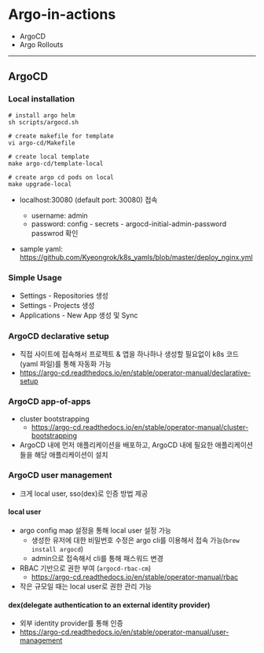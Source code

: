 # Argo-in-actions
- ArgoCD
- Argo Rollouts

---

## ArgoCD
### Local installation
```shell
# install argo helm
sh scripts/argocd.sh

# create makefile for template
vi argo-cd/Makefile

# create local template
make argo-cd/template-local

# create argo cd pods on local
make upgrade-local
```
- localhost:30080 (default port: 30080) 접속
  - username: admin
  - password: config - secrets - argocd-initial-admin-password passwrod 확인

- sample yaml: https://github.com/Kyeongrok/k8s_yamls/blob/master/deploy_nginx.yml

### Simple Usage
- Settings - Repositories 생성
- Settings - Projects 생성
- Applications - New App 생성 및 Sync

### ArgoCD declarative setup
- 직접 사이트에 접속해서 프로젝트 & 앱을 하나하나 생성할 필요없이 k8s 코드(yaml 파일)를 통해 자동화 가능 
- https://argo-cd.readthedocs.io/en/stable/operator-manual/declarative-setup

### ArgoCD app-of-apps
- cluster bootstrapping
  - https://argo-cd.readthedocs.io/en/stable/operator-manual/cluster-bootstrapping
- ArgoCD 내에 먼저 애플리케이션을 배포하고, ArgoCD 내에 필요한 애플리케이션들을 해당 애플리케이션이 설치

### ArgoCD user management
- 크게 local user, sso(dex)로 인증 방법 제공

#### local user
- argo config map 설정을 통해 local user 설정 가능
  - 생성한 유저에 대한 비밀번호 수정은 argo cli를 이용해서 접속 가능(`brew install argocd`)
  - admin으로 접속해서 cli를 통해 패스워드 변경
- RBAC 기반으로 권한 부여 (`argocd-rbac-cm`)
  - https://argo-cd.readthedocs.io/en/stable/operator-manual/rbac
- 작은 규모일 때는 local user로 권한 관리 가능

#### dex(delegate authentication to an external identity provider)
- 외부 identity provider를 통해 인증
- https://argo-cd.readthedocs.io/en/stable/operator-manual/user-management



